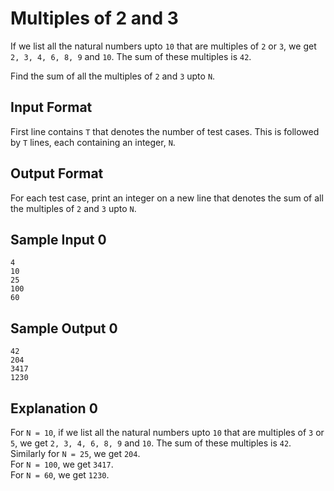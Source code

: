 # Multiples of 2 and 3

If we list all the natural numbers upto `10` that are multiples of `2` or `3`, we get `2, 3, 4, 6, 8, 9` and `10`. The sum of these multiples is `42`.

Find the sum of all the multiples of `2` and `3` upto `N`.

## Input Format

First line contains `T` that denotes the number of test cases. This is followed by `T` lines, each containing an integer, `N`.

## Output Format

For each test case, print an integer on a new line that denotes the sum of all the multiples of `2` and `3` upto `N`.

## Sample Input 0
```
4
10
25
100
60
```

## Sample Output 0
```
42
204
3417
1230
```

## Explanation 0

For `N = 10`, if we list all the natural numbers upto `10` that are multiples of `3` or `5`, we get `2, 3, 4, 6, 8, 9` and `10`. The sum of these multiples is `42`.  
Similarly for `N = 25`, we get `204`.  
For `N = 100`, we get `3417`.  
For `N = 60`, we get `1230`.